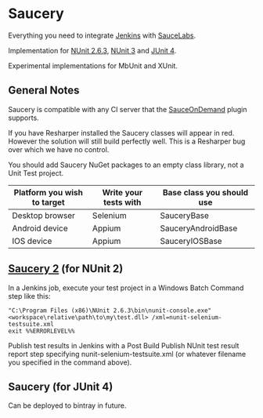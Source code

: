 # Saucery
Everything you need to integrate [Jenkins](https://jenkins-ci.org) with [SauceLabs](https://saucelabs.com).

Implementation for [NUnit 2.6.3](http://nunit.org), [NUnit 3](http://nunit.org) and [JUnit 4](http://junit.org).  

Experimental implementations for MbUnit and XUnit.

## General Notes
Saucery is compatible with any CI server that the [SauceOnDemand](https://github.com/jenkinsci/sauce-ondemand-plugin) plugin supports.

If you have Resharper installed the Saucery classes will appear in red.  However the solution will still build perfectly well.  This is a Resharper bug over which we have no control.

You should add Saucery NuGet packages to an empty class library, not a Unit Test project.

| Platform you wish to target | Write your tests with | Base class you should use |
| --------------------------- | --------------------- | ------------------------- | 
| Desktop browser             | Selenium              | SauceryBase               |
| Android device              | Appium                | SauceryAndroidBase        |
| IOS device                  | Appium                | SauceryIOSBase            |

## [Saucery 2](http://www.nuget.org/packages/saucery2) (for NUnit 2)

In a Jenkins job, execute your test project in a Windows Batch Command step like this:

    "C:\Program Files (x86)\NUnit 2.6.3\bin\nunit-console.exe" <workspace\relative\path\to\my\test.dll> /xml=nunit-selenium-testsuite.xml
    exit %%ERRORLEVEL%%

Publish test results in Jenkins with a Post Build Publish NUnit test result report step specifying nunit-selenium-testsuite.xml (or whatever filename you specified in the command above).

## Saucery (for JUnit 4)

Can be deployed to bintray in future.